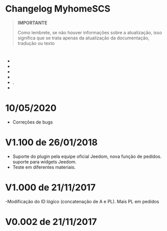 # Changelog MyhomeSCS

>**IMPORTANTE**
>
>Como lembrete, se não houver informações sobre a atualização, isso significa que se trata apenas da atualização da documentação, tradução ou texto

# 

- 
- 
- 
- 
- .
- 

# 10/05/2020

- Correções de bugs

# V1.100 de 26/01/2018

- Suporte do plugin pela equipe oficial Jeedom, nova função de pedidos. suporte para widgets Jeedom.
- Teste em diferentes materiais.

# V1.000 de 21/11/2017

-Modificação do ID lógico (concatenação de A e PL). Mais PL em pedidos

# V0.002 de 21/11/2017
